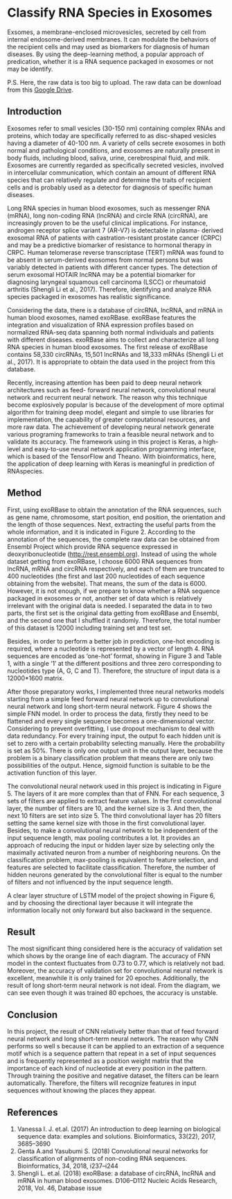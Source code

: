 # Classify RNA Species in Exosomes

Exsomes, a membrane-enclosed microvesicles, secreted by cell from internal endosome-derived membranes. 
It can modulate the behaviors of the recipient cells and may used as biomarkers for diagnosis of human diseases. 
By using the deep-learning method, a popular approach of predication, whether it is a RNA sequence packaged in exosomes or not may be identify.

P.S.  Here, the raw data is too big to upload. The raw data can be download from this 
[Google Drive](https://drive.google.com/drive/folders/1oE7LYvUqyKaf2S5yHvpO5RZBBCu-aGha?usp=sharing).

## Introduction
Exosomes refer to small vesicles (30-150 nm) containing complex RNAs and proteins, 
which today are specifically referred to as disc-shaped vesicles having a diameter of 40-100 nm. 
A variety of cells secrete exosomes in both normal and pathological conditions, and exosomes are naturally present in body fluids, 
including blood, saliva, urine, cerebrospinal fluid, and milk. 
Exosomes are currently regarded as specifically secreted vesicles, involved in intercellular communication, 
which contain an amount of different RNA species that can relatively regulate and determine the traits of recipient cells 
and is probably used as a detector for diagnosis of specific human diseases.

Long RNA species in human blood exosomes, such as messenger RNA (mRNA), long non-coding RNA (lncRNA) and circle RNA (circRNA), 
are increasingly proven to be the useful clinical implications. For instance, androgen receptor splice variant 7 (AR-V7) 
is detectable in plasma- derived exosomal RNA of patients with castration-resistant prostate cancer (CRPC) 
and may be a predictive biomarker of resistance to hormonal therapy in CRPC. Human telomerase reverse transcriptase (TERT) mRNA 
was found to be absent in serum-derived exosomes from normal persons but was variably detected in patients with different cancer types. 
The detection of serum exosomal HOTAIR lncRNA may be a potential biomarker for diagnosing laryngeal squamous cell carcinoma (LSCC) 
or rheumatoid arthritis (Shengli Li et al., 2017). 
Therefore, identifying and analyze RNA species packaged in exosomes has realistic significance. 

Considering the data, there is a database of circRNA, lncRNA, and mRNA in human blood exosomes, named exoRBase. exoRBase 
features the integration and visualization of RNA expression profiles based on normalized RNA-seq data spanning both normal 
individuals and patients with different diseases. exoRBase aims to collect and characterize all long RNA species in human blood exosomes. 
The first release of exoRBase contains 58,330 circRNAs, 15,501 lncRNAs and 18,333 mRNAs (Shengli Li et al., 2017). 
It is appropriate to obtain the data used in the project from this database.

Recently, increasing attention has been paid to deep neural network architectures such as feed- forward neural network, 
convolutional neural network and recurrent neural network. The reason why this technique become explosively popular is 
because of the development of more optimal algorithm for training deep model, elegant and simple to use libraries for implementation, 
the capability of greater computational resources, and more raw data. The achievement of developing neural network 
generate various programing frameworks to train a feasible neural network and to validate its accuracy. 
The framework using in this project is Keras, a high-level and easy-to-use
neural network application programming interface, which is based of the TensorFlow and Theano. 
With bioinformatics, here, the application of deep learning with Keras is meaningful in prediction of RNAspecies.

## Method
First, using exoRBase to obtain the annotation of the RNA sequences, such as gene name, chromosome, start position, end position, 
the orientation and the length of those sequences. Next, extracting the useful parts from the whole information, and it is indicated in Figure 2. 
According to the annotation of the sequences, the complete raw data can be obtained from Ensembl Project which provide RNA sequence expressed 
in deoxyribonucleotide (http://rest.ensembl.org). Instead of using the whole dataset getting from exoRBase, 
I choose 6000 RNA sequences from lncRNA, mRNA and circRNA respectively, and each of them are truncated to 400 nucleotides 
(the first and last 200 nucleotides of each sequence obtaining from the website). 
That means, the sum of the data is 6000. However, it is not enough, if we prepare to know whether a RNA sequence packaged in exosomes or not, 
another set of data which is relatively irrelevant with the original data is needed.
I separated the data in to two parts, the first set is the original data getting from exoRBase and Ensembl, and the second one that I shuffled it randomly. 
Therefore, the total number of this dataset is 12000 including training set and test set.


Besides, in order to perform a better job in prediction, one-hot encoding is required, where a nucleotide is represented by a vector of length 4. 
RNA sequences are encoded as ‘one-hot’ format, showing in Figure 3 and Table 1, with a single ‘1’ at the different positions and three zero 
corresponding to nucleotides type (A, G, C and T). Therefore, the structure of input data is a 12000*1600 matrix.

After those preparatory works, I implemented three neural networks models starting from a simple feed forward neural network up 
to convolutional neural network and long short-term neural network. Figure 4 shows the simple FNN model. In order to process the data, 
firstly they need to be flattened and every single sequence becomes a one-dimensional vector. Considering to prevent overfitting, 
I use dropout mechanism to deal with data redundancy. For every training input, the output fo each hidden unit is set to zero 
with a certain probability selecting manually. Here the probability is set as 50%. There is only one output unit in the output layer, 
because the problem is a binary classification problem that means there are only two possibilities of the output. 
Hence, sigmoid function is suitable to be the activation function of this layer.

The convolutional neural network used in this project is indicating in Figure 5. The layers of it are more complex than that of FNN. 
For each sequence, 3 sets of filters are applied to extract feature values. In the first convolutional layer, the number of filters are 10, 
and the kernel size is 3. And then, the next 10 filters are set into size 5. The third convolutional layer has 20 filters setting the same kernel 
size with those in the first convolutional layer. Besides, to make a convolutional neural network to be independent of the input sequence length, 
max pooling contributes a lot. It provides an approach of reducing the input or hidden layer size by selecting only the maximally activated
neuron from a number of neighboring neurons. On the classification problem, max-pooling is equivalent to feature selection, 
and features are selected to facilitate classification. Therefore, the number of hidden neurons generated by the convolutional filter is equal 
to the number of filters and not influenced by the input sequence length.

A clear layer structure of LSTM model of the project showing in Figure 6, and by choosing the directional layer 
because it will integrate the information locally not only forward but also backward in the sequence.

## Result

The most significant thing considered here is the accuracy of validation set which shows by the orange line of each diagram. 
The accuracy of FNN model in the context fluctuates from 0.73 to 0.77, which is relatively not bad. Moreover, 
the accuracy of validation set for convolutional neural network is excellent, meanwhile it is only trained for 20 epoches. 
Additionally, the result of long short-term neural network is not ideal. 
From the diagram, we can see even though it was trained 80 epchoes, the accuracy is unstable.

## Conclusion
In this project, the result of CNN relatively better than that of feed forward neural network and long short-term neural network.
The reason why CNN performs so well s because it can be applied to an extraction of a sequence motif which is a sequence pattern that repeat 
in a set of input sequences and is frequently represented as a position weight matrix that the importance of each kind of nucleotide at every 
position in the pattern. Through training the positive and negative dataset, the filters can be learn automatically. 
Therefore, the filters will recognize features in input sequences without knowing the places they appear.


## References
1. Vanessa I. J. et.al. (2017) An introduction to deep learning on biological sequence data: examples and solutions. Bioinformatics, 33(22), 2017, 3685–3690
2. Genta A.and Yasubumi S. (2018) Convolutional neural networks for classification of alignments of non-coding RNA sequences. Bioinformatics, 34, 2018, i237–i244
3. Shengli L. et.al. (2018) exoRBase: a database of circRNA, lncRNA and mRNA in human blood exosomes. D106–D112 Nucleic Acids Research, 2018, Vol. 46, Database issue
